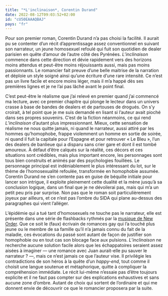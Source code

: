 ```yaml
---
title: "*L'inclinaison*, Corentin Durand"
date: 2022-08-12T09:03:52+02:00
id: "cU50EAAAQBAJ"
pays: "fr"
---
```


Pour son premier roman, Corentin Durand n’a pas choisi la facilité. Il aurait pu se contenter d’un récit d’apprentissage assez conventionnel en suivant son narrateur, un jeune homosexuel refoulé qui fuit son quotidien de dealer parisien en quête d’amour de l’autre côté des Pyrénées. *L’inclinaison* commence dans cette direction et dévie rapidement vers des horizons moins attendus et peut-être moins réjouissants aussi, mais pas moins passionnants. Le romancier fait preuve d’une belle maitrise de la narration et déploie un style soigné ainsi qu’une écriture d’une rare intensité. Ce n’est pas un livre facile et encore moins léger, mais il m’a happé dès ses premières lignes et je ne l’ai pas lâché avant le point final.

C’est peut-être le réalisme que j’ai relevé en premier quand j’ai commencé ma lecture, avec ce premier chapitre qui plonge le lecteur dans un univers crasse à base de bandes de dealers et de partouses de drogués. On s’y croirait, à tel point que je me suis demandé en lisant si l’auteur avait pioché dans ses propres souvenirs. C’est de la fiction néanmoins, ce qui rend *L’inclinaison* d’autant plus impressionnant. Mieux, cette sensation de réalisme ne nous quitte jamais, ni quand le narrateur, aussi attiré par les hommes qu’homophobe, frappe violemment un homme en sortie de soirée, ni quand il fuit la capitale pour l’Espagne et pour retrouver « Le Bleu », l’un des dealers de banlieue qui a disparu sans crier gare et dont il est tombé amoureux. À défaut d’être calqués sur la réalité, ces décors et ces situations sont crédibles, mais plus important encore, les personnages sont tous bien construits et animés par des psychologies fouillées. Le personnage principal est indéniablement le plus intéressant du lot, sur le thème de l’homosexualité refoulée, transformée en homophobie assumée. Corentin Durand ne s’en contente pas en guise de béquille initiale pour lancer son intrigue, il exploite pleinement cette dualité et la mène jusqu’à sa conclusion logique, dans un final que je ne dévoilerai pas, mais qui m’a un petit peu pris par surprise. Non pas que le roman soit particulièrement joyeux par ailleurs, et ce n’est pas l’ombre du SIDA qui plane au-dessus des paragraphes qui vient l’alléger.

L’épidémie qui a tué tant d’homosexuels ne touche pas le narrateur, elle est présente dans une série de flashbacks rythmés par la [musique de New Order](https://www.youtube.com/watch?v=tkOr12AQpnU). Que ce soit le (faux) écrivain de romances gay qui l’a touché plus jeune ou le membre de sa famille qu’il n’a jamais connu du fait de la maladie, ces évocations du passé sont autant de façon de justifier son homophobie ou en tout cas son blocage face aux pulsions. *L’inclinaison* ne recherche aucune solution facile alors que les échappatoires seraient assez aisées à imaginer — une romance avec Juan aurait-elle pu sauver le narrateur ? —, mais ce n’est jamais ce que l’auteur vise. Il privilégie les contradictions de son héros à la quête d’un *happy-end*, tout comme il choisit une langue soutenue et métaphorique, quitte à compliquer la compréhension immédiate. Le récit lui-même n’essaie pas d’être toujours explicite et il ne faut pas compter sur des explications exhaustives et sans aucune zone d’ombre. Autant de choix qui sortent de l’ordinaire et qui me donnent envie de découvrir ce que le romancier proposera par la suite. 

